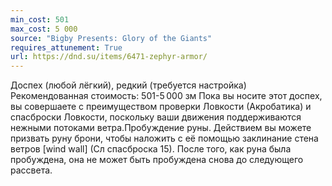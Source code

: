 ```yaml
---
min_cost: 501
max_cost: 5 000
source: "Bigby Presents: Glory of the Giants"
requires_attunement: True
url: https://dnd.su/items/6471-zephyr-armor/
---
```


Доспех (любой лёгкий), редкий (требуется настройка)
Рекомендованная стоимость: 501-5 000 зм
Пока вы носите этот доспех, вы совершаете с преимуществом проверки Ловкости (Акробатика) и спасброски Ловкости, поскольку ваши движения поддерживаются нежными потоками ветра.Пробуждение руны. Действием вы можете призвать руну брони, чтобы наложить с её помощью заклинание стена ветров [wind wall] (Сл спасброска 15). После того, как руна была пробуждена, она не может быть пробуждена снова до следующего рассвета.